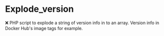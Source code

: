 # Explode_version
❌ PHP script to explode a string of version info in to an array. Version info in Docker Hub's image tags for example.
